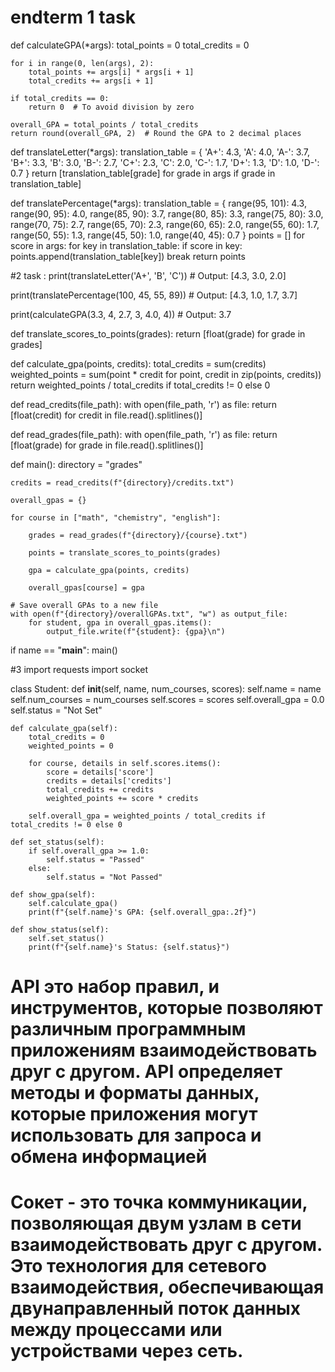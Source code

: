 # endterm 1 task
def calculateGPA(*args):
    total_points = 0
    total_credits = 0

    for i in range(0, len(args), 2):
        total_points += args[i] * args[i + 1]
        total_credits += args[i + 1]

    if total_credits == 0:
        return 0  # To avoid division by zero

    overall_GPA = total_points / total_credits
    return round(overall_GPA, 2)  # Round the GPA to 2 decimal places


def translateLetter(*args):
    translation_table = {
        'A+': 4.3, 'A': 4.0, 'A-': 3.7,
        'B+': 3.3, 'B': 3.0, 'B-': 2.7,
        'C+': 2.3, 'C': 2.0, 'C-': 1.7,
        'D+': 1.3, 'D': 1.0, 'D-': 0.7
    }
    return [translation_table[grade] for grade in args if grade in translation_table]


def translatePercentage(*args):
    translation_table = {
        range(95, 101): 4.3, range(90, 95): 4.0, range(85, 90): 3.7,
        range(80, 85): 3.3, range(75, 80): 3.0, range(70, 75): 2.7,
        range(65, 70): 2.3, range(60, 65): 2.0, range(55, 60): 1.7,
        range(50, 55): 1.3, range(45, 50): 1.0, range(40, 45): 0.7
    }
    points = []
    for score in args:
        for key in translation_table:
            if score in key:
                points.append(translation_table[key])
                break
    return points


#2 task :
print(translateLetter('A+', 'B', 'C'))  # Output: [4.3, 3.0, 2.0]

print(translatePercentage(100, 45, 55, 89))  # Output: [4.3, 1.0, 1.7, 3.7]

print(calculateGPA(3.3, 4, 2.7, 3, 4.0, 4))  # Output: 3.7

def translate_scores_to_points(grades):
    return [float(grade) for grade in grades]

def calculate_gpa(points, credits):
    total_credits = sum(credits)
    weighted_points = sum(point * credit for point, credit in zip(points, credits))
    return weighted_points / total_credits if total_credits != 0 else 0

def read_credits(file_path):
    with open(file_path, 'r') as file:
        return [float(credit) for credit in file.read().splitlines()]

def read_grades(file_path):
    with open(file_path, 'r') as file:
        return [float(grade) for grade in file.read().splitlines()]

def main():
    directory = "grades"

    credits = read_credits(f"{directory}/credits.txt")

    overall_gpas = {}

    for course in ["math", "chemistry", "english"]:
    
        grades = read_grades(f"{directory}/{course}.txt")
       
        points = translate_scores_to_points(grades)
      
        gpa = calculate_gpa(points, credits)

        overall_gpas[course] = gpa

    # Save overall GPAs to a new file
    with open(f"{directory}/overallGPAs.txt", "w") as output_file:
        for student, gpa in overall_gpas.items():
            output_file.write(f"{student}: {gpa}\n")

if name == "__main__":
    main()

#3 
import requests
import socket

class Student:
    def __init__(self, name, num_courses, scores):
        self.name = name
        self.num_courses = num_courses
        self.scores = scores
        self.overall_gpa = 0.0
        self.status = "Not Set"

    def calculate_gpa(self):
        total_credits = 0
        weighted_points = 0

        for course, details in self.scores.items():
            score = details['score']
            credits = details['credits']
            total_credits += credits
            weighted_points += score * credits

        self.overall_gpa = weighted_points / total_credits if total_credits != 0 else 0

    def set_status(self):
        if self.overall_gpa >= 1.0:
            self.status = "Passed"
        else:
            self.status = "Not Passed"

    def show_gpa(self):
        self.calculate_gpa()
        print(f"{self.name}'s GPA: {self.overall_gpa:.2f}")

    def show_status(self):
        self.set_status()
        print(f"{self.name}'s Status: {self.status}")


# API   это набор правил,  и инструментов, которые позволяют различным программным приложениям взаимодействовать друг с другом. API определяет методы и форматы данных, которые приложения могут использовать для запроса и обмена информацией
# Сокет - это  точка коммуникации, позволяющая двум узлам в сети взаимодействовать друг с другом. Это технология для сетевого взаимодействия, обеспечивающая двунаправленный поток данных между процессами или устройствами через сеть.

